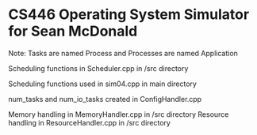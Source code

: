 # CS446 Operating System Simulator for Sean McDonald

Note: Tasks are named Process and Processes are named Application

Scheduling functions in Scheduler.cpp in /src directory

Scheduling functions used in sim04.cpp in main directory

num_tasks and num_io_tasks created in ConfigHandler.cpp

Memory handling in MemoryHandler.cpp in /src directory
Resource handling in ResourceHandler.cpp in /src directory

